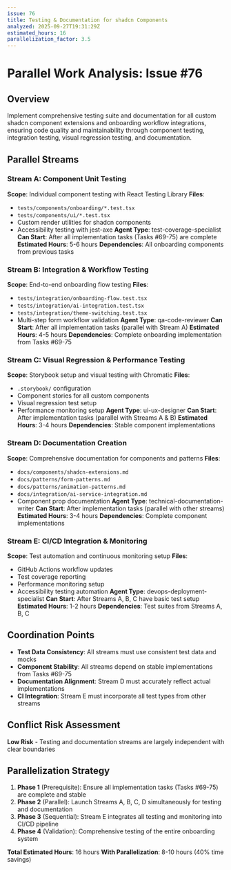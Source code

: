 ```yaml
---
issue: 76
title: Testing & Documentation for shadcn Components
analyzed: 2025-09-27T19:31:29Z
estimated_hours: 16
parallelization_factor: 3.5
---
```


# Parallel Work Analysis: Issue #76

## Overview
Implement comprehensive testing suite and documentation for all custom shadcn component extensions and onboarding workflow integrations, ensuring code quality and maintainability through component testing, integration testing, visual regression testing, and documentation.

## Parallel Streams

### Stream A: Component Unit Testing
**Scope**: Individual component testing with React Testing Library
**Files**:
- `tests/components/onboarding/*.test.tsx`
- `tests/components/ui/*.test.tsx`
- Custom render utilities for shadcn components
- Accessibility testing with jest-axe
**Agent Type**: test-coverage-specialist
**Can Start**: After all implementation tasks (Tasks #69-75) are complete
**Estimated Hours**: 5-6 hours
**Dependencies**: All onboarding components from previous tasks

### Stream B: Integration & Workflow Testing
**Scope**: End-to-end onboarding flow testing
**Files**:
- `tests/integration/onboarding-flow.test.tsx`
- `tests/integration/ai-integration.test.tsx`
- `tests/integration/theme-switching.test.tsx`
- Multi-step form workflow validation
**Agent Type**: qa-code-reviewer
**Can Start**: After all implementation tasks (parallel with Stream A)
**Estimated Hours**: 4-5 hours
**Dependencies**: Complete onboarding implementation from Tasks #69-75

### Stream C: Visual Regression & Performance Testing
**Scope**: Storybook setup and visual testing with Chromatic
**Files**:
- `.storybook/` configuration
- Component stories for all custom components
- Visual regression test setup
- Performance monitoring setup
**Agent Type**: ui-ux-designer
**Can Start**: After implementation tasks (parallel with Streams A & B)
**Estimated Hours**: 3-4 hours
**Dependencies**: Stable component implementations

### Stream D: Documentation Creation
**Scope**: Comprehensive documentation for components and patterns
**Files**:
- `docs/components/shadcn-extensions.md`
- `docs/patterns/form-patterns.md`
- `docs/patterns/animation-patterns.md`
- `docs/integration/ai-service-integration.md`
- Component prop documentation
**Agent Type**: technical-documentation-writer
**Can Start**: After implementation tasks (parallel with other streams)
**Estimated Hours**: 3-4 hours
**Dependencies**: Complete component implementations

### Stream E: CI/CD Integration & Monitoring
**Scope**: Test automation and continuous monitoring setup
**Files**:
- GitHub Actions workflow updates
- Test coverage reporting
- Performance monitoring setup
- Accessibility testing automation
**Agent Type**: devops-deployment-specialist
**Can Start**: After Streams A, B, C have basic test setup
**Estimated Hours**: 1-2 hours
**Dependencies**: Test suites from Streams A, B, C

## Coordination Points
- **Test Data Consistency**: All streams must use consistent test data and mocks
- **Component Stability**: All streams depend on stable implementations from Tasks #69-75
- **Documentation Alignment**: Stream D must accurately reflect actual implementations
- **CI Integration**: Stream E must incorporate all test types from other streams

## Conflict Risk Assessment
**Low Risk** - Testing and documentation streams are largely independent with clear boundaries

## Parallelization Strategy
1. **Phase 1** (Prerequisite): Ensure all implementation tasks (Tasks #69-75) are complete and stable
2. **Phase 2** (Parallel): Launch Streams A, B, C, D simultaneously for testing and documentation
3. **Phase 3** (Sequential): Stream E integrates all testing and monitoring into CI/CD pipeline
4. **Phase 4** (Validation): Comprehensive testing of the entire onboarding system

**Total Estimated Hours**: 16 hours
**With Parallelization**: 8-10 hours (40% time savings)